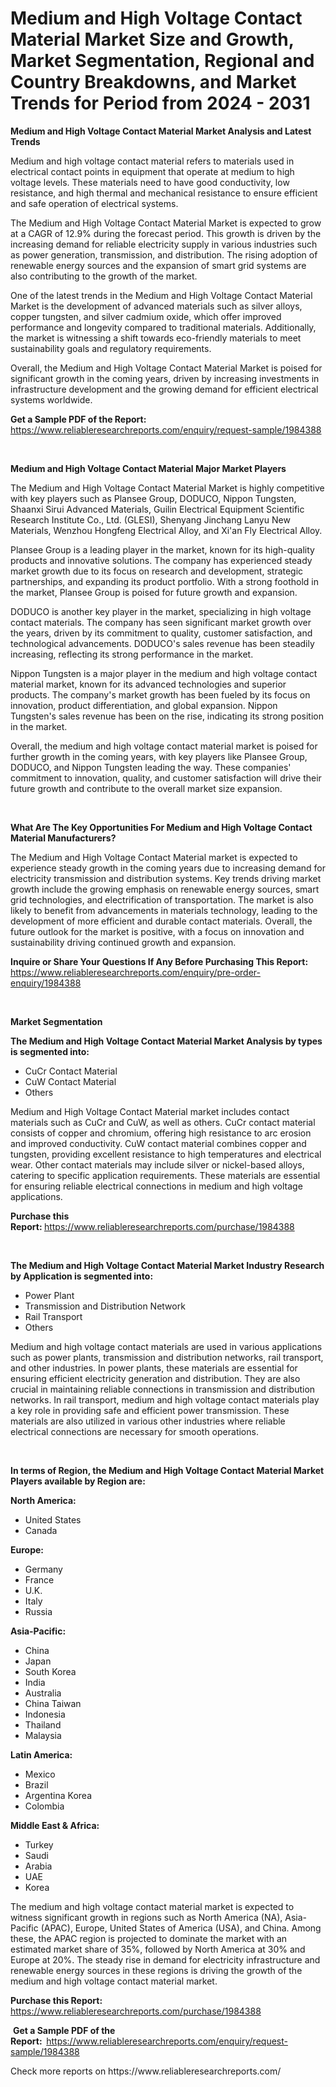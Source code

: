 <p><h1>Medium and High Voltage Contact Material Market Size and Growth, Market Segmentation, Regional and Country Breakdowns, and Market Trends for Period from 2024 -  2031</h1></p><p><strong>Medium and High Voltage Contact Material Market Analysis and Latest Trends</strong></p>
<p><p>Medium and high voltage contact material refers to materials used in electrical contact points in equipment that operate at medium to high voltage levels. These materials need to have good conductivity, low resistance, and high thermal and mechanical resistance to ensure efficient and safe operation of electrical systems.</p><p>The Medium and High Voltage Contact Material Market is expected to grow at a CAGR of 12.9% during the forecast period. This growth is driven by the increasing demand for reliable electricity supply in various industries such as power generation, transmission, and distribution. The rising adoption of renewable energy sources and the expansion of smart grid systems are also contributing to the growth of the market.</p><p>One of the latest trends in the Medium and High Voltage Contact Material Market is the development of advanced materials such as silver alloys, copper tungsten, and silver cadmium oxide, which offer improved performance and longevity compared to traditional materials. Additionally, the market is witnessing a shift towards eco-friendly materials to meet sustainability goals and regulatory requirements.</p><p>Overall, the Medium and High Voltage Contact Material Market is poised for significant growth in the coming years, driven by increasing investments in infrastructure development and the growing demand for efficient electrical systems worldwide.</p></p>
<p><strong>Get a Sample PDF of the Report:&nbsp;</strong> <a href="https://www.reliableresearchreports.com/enquiry/request-sample/1984388">https://www.reliableresearchreports.com/enquiry/request-sample/1984388</a></p>
<p>&nbsp;</p>
<p><strong>Medium and High Voltage Contact Material Major Market Players</strong></p>
<p><p>The Medium and High Voltage Contact Material Market is highly competitive with key players such as Plansee Group, DODUCO, Nippon Tungsten, Shaanxi Sirui Advanced Materials, Guilin Electrical Equipment Scientific Research Institute Co., Ltd. (GLESI), Shenyang Jinchang Lanyu New Materials, Wenzhou Hongfeng Electrical Alloy, and Xi'an Fly Electrical Alloy.</p><p>Plansee Group is a leading player in the market, known for its high-quality products and innovative solutions. The company has experienced steady market growth due to its focus on research and development, strategic partnerships, and expanding its product portfolio. With a strong foothold in the market, Plansee Group is poised for future growth and expansion.</p><p>DODUCO is another key player in the market, specializing in high voltage contact materials. The company has seen significant market growth over the years, driven by its commitment to quality, customer satisfaction, and technological advancements. DODUCO's sales revenue has been steadily increasing, reflecting its strong performance in the market.</p><p>Nippon Tungsten is a major player in the medium and high voltage contact material market, known for its advanced technologies and superior products. The company's market growth has been fueled by its focus on innovation, product differentiation, and global expansion. Nippon Tungsten's sales revenue has been on the rise, indicating its strong position in the market.</p><p>Overall, the medium and high voltage contact material market is poised for further growth in the coming years, with key players like Plansee Group, DODUCO, and Nippon Tungsten leading the way. These companies' commitment to innovation, quality, and customer satisfaction will drive their future growth and contribute to the overall market size expansion.</p></p>
<p>&nbsp;</p>
<p><strong>What Are The Key Opportunities For Medium and High Voltage Contact Material Manufacturers?</strong></p>
<p><p>The Medium and High Voltage Contact Material market is expected to experience steady growth in the coming years due to increasing demand for electricity transmission and distribution systems. Key trends driving market growth include the growing emphasis on renewable energy sources, smart grid technologies, and electrification of transportation. The market is also likely to benefit from advancements in materials technology, leading to the development of more efficient and durable contact materials. Overall, the future outlook for the market is positive, with a focus on innovation and sustainability driving continued growth and expansion.</p></p>
<p><strong>Inquire or Share Your Questions If Any Before Purchasing This Report:</strong> <a href="https://www.reliableresearchreports.com/enquiry/pre-order-enquiry/1984388">https://www.reliableresearchreports.com/enquiry/pre-order-enquiry/1984388</a></p>
<p>&nbsp;</p>
<p><strong>Market Segmentation</strong></p>
<p><strong>The Medium and High Voltage Contact Material Market Analysis by types is segmented into:</strong></p>
<p><ul><li>CuCr Contact Material</li><li>CuW Contact Material</li><li>Others</li></ul></p>
<p><p>Medium and High Voltage Contact Material market includes contact materials such as CuCr and CuW, as well as others. CuCr contact material consists of copper and chromium, offering high resistance to arc erosion and improved conductivity. CuW contact material combines copper and tungsten, providing excellent resistance to high temperatures and electrical wear. Other contact materials may include silver or nickel-based alloys, catering to specific application requirements. These materials are essential for ensuring reliable electrical connections in medium and high voltage applications.</p></p>
<p><strong>Purchase this Report:&nbsp;</strong><a href="https://www.reliableresearchreports.com/purchase/1984388">https://www.reliableresearchreports.com/purchase/1984388</a></p>
<p>&nbsp;</p>
<p><strong>The Medium and High Voltage Contact Material Market Industry Research by Application is segmented into:</strong></p>
<p><ul><li>Power Plant</li><li>Transmission and Distribution Network</li><li>Rail Transport</li><li>Others</li></ul></p>
<p><p>Medium and high voltage contact materials are used in various applications such as power plants, transmission and distribution networks, rail transport, and other industries. In power plants, these materials are essential for ensuring efficient electricity generation and distribution. They are also crucial in maintaining reliable connections in transmission and distribution networks. In rail transport, medium and high voltage contact materials play a key role in providing safe and efficient power transmission. These materials are also utilized in various other industries where reliable electrical connections are necessary for smooth operations.</p></p>
<p>&nbsp;</p>
<p><strong>In terms of Region, the Medium and High Voltage Contact Material Market Players available by Region are:</strong></p>
<p>
    <p> <strong> North America: </strong>
        <ul>
            <li>United States</li>
            <li>Canada</li>
        </ul>
        </p> 
    <p> <strong> Europe: </strong>
        <ul>
            <li>Germany</li>
            <li>France</li>
            <li>U.K.</li>
            <li>Italy</li>
            <li>Russia</li>
        </ul>
        </p> 
    <p> <strong> Asia-Pacific: </strong>
        <ul>
            <li>China</li>
            <li>Japan</li>
            <li>South Korea</li>
            <li>India</li>
            <li>Australia</li>
            <li>China Taiwan</li>
            <li>Indonesia</li>
            <li>Thailand</li>
            <li>Malaysia</li>
        </ul>
        </p> 
    <p> <strong> Latin America: </strong>
        <ul>
            <li>Mexico</li>
            <li>Brazil</li>
            <li>Argentina Korea</li>
            <li>Colombia</li>
        </ul>
        </p> 
    <p> <strong> Middle East & Africa: </strong>
        <ul>
            <li>Turkey</li>
            <li>Saudi</li>
            <li>Arabia</li>
            <li>UAE</li>
            <li>Korea</li>
        </ul>
    </p>
    </p>
<p><p>The medium and high voltage contact material market is expected to witness significant growth in regions such as North America (NA), Asia-Pacific (APAC), Europe, United States of America (USA), and China. Among these, the APAC region is projected to dominate the market with an estimated market share of 35%, followed by North America at 30% and Europe at 20%. The steady rise in demand for electricity infrastructure and renewable energy sources in these regions is driving the growth of the medium and high voltage contact material market.</p></p>
<p><strong>Purchase this Report: </strong><a href="https://www.reliableresearchreports.com/purchase/1984388">https://www.reliableresearchreports.com/purchase/1984388</a></p>
<p>&nbsp;<strong>Get a Sample PDF of the Report:&nbsp;&nbsp;</strong><a href="https://www.reliableresearchreports.com/enquiry/request-sample/1984388">https://www.reliableresearchreports.com/enquiry/request-sample/1984388</a></p>
<p><strong></strong></p>
<p>Check more reports on https://www.reliableresearchreports.com/</p>